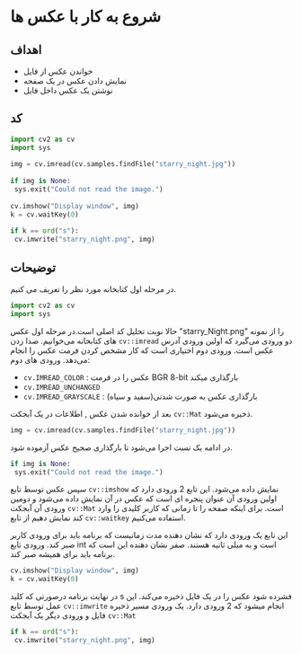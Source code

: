 # شروع به کار با عکس ها 

## اهداف
* خواندن عکس از فایل
* نمایش دادن عکس در یک صفحه
* نوشتن یک عکس داخل فایل

## کد 
```python
import cv2 as cv
import sys
 
img = cv.imread(cv.samples.findFile("starry_night.jpg"))
 
if img is None:
 sys.exit("Could not read the image.")
 
cv.imshow("Display window", img)
k = cv.waitKey(0)
 
if k == ord("s"):
 cv.imwrite("starry_night.png", img)
```
## توضیحات
در مرحله اول کتابخانه مورد نظر را تعریف می کنیم.
```python
import cv2 as cv
import sys
```
حالا نوبت تحلیل کد اصلی است.در مرحله اول عکس "starry_Night.png" را از نمونه های کتابخانه می‌خوانیم.
صدا زدن `cv::imread` دو ورودی می‌گیرد که اولین ورودی آدرس عکس است.
ورودی دوم اختیاری است که کار مشخص کردن فرمت عکس را انجام می‌دهد.
ورودی های دوم:

* `cv.IMREAD_COLOR` : عکس را در فرمت BGR 8-bit بارگذاری میکند
* `cv.IMREAD_UNCHANGED`   
* `cv.IMREAD_GRAYSCALE` : بارگذاری عکس به صورت شدتی(سفید و سیاه)

بعد از خوانده شدن عکس , اطلاعات در یک آبجکت `cv::Mat` ذخیره می‌شود.
```python
img = cv.imread(cv.samples.findFile("starry_night.jpg"))
```
در ادامه یک تست اجرا می‌شود تا بارگذاری صحیح عکس آزموده شود.
```python 
if img is None:
 sys.exit("Could not read the image.")
```
سپس عکس توسط تابع `cv::imshow` نمایش داده می‌شود.
این تابع 2 ورودی دارد که اولین ورودی آن عنوان پنجره ای است که عکس در آن نمایش داده می‌شود و دومین ورودی آن آبجکت `cv::Mat` است.
برای اینکه صفحه را تا زمانی که کاربر کلیدی را وارد کند نمایش دهیم از تابع `cv::waitkey` استفاده می‌کنیم.

این تابع یک ورودی دارد که نشان دهنده مدت زمانیست که برنامه باید برای ورودی کاربر صبر کند.
ورودی تابع int است و به میلی ثانیه هستند.
صفر نشان دهنده این است که برنامه باید برای همیشه صبر کند.

```python
cv.imshow("Display window", img)
k = cv.waitKey(0)
```
در نهایت برنامه درصورتی که کلید s فشرده شود عکس را در یک فایل ذخیره می‌کند.
این عمل توسط تابع `cv::imwrite` انجام میشود که 2 ورودی دارد.
یک ورودی مسیر ذخیره فایل و ورودی دیگر یک آبجکت `cv::Mat`

```python
if k == ord("s"):
 cv.imwrite("starry_night.png", img)
 ```
 


